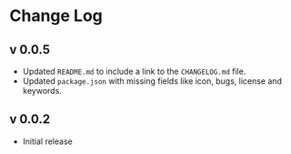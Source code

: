 # Change Log

## v 0.0.5

- Updated `README.md` to include a link to the `CHANGELOG.md` file.
- Updated `package.json` with missing fields like icon, bugs, license and keywords.

## v 0.0.2

- Initial release
